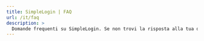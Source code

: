 ```yaml
---
title: SimpleLogin | FAQ
url: /it/faq
description: >
  Domande frequenti su SimpleLogin. Se non trovi la risposta alla tua domanda qui, contatta hi [at] simplelogin.io o inizia un problema nel nostro GitHub.
---
```


